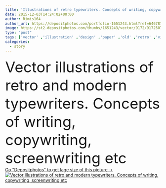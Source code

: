 ```yaml
---
title: 'Illustrations of retro typewriters. Concepts of writing, copywriting, screenwriting etc'
date: 2015-12-03T14:24:02+00:00
author: Rimis164
author_url: https://depositphotos.com/portfolio-1651243.html?ref=64678756
image: https://st2.depositphotos.com/thumbs/1651243/vector/9172/91725078/api_thumb_450.jpg?forcejpeg=true
type: "post"
tags: ['vector' ,'illustration' ,'design' ,'paper' ,'old' ,'retro' ,'vintage' ,'modern' ,'symbol' ,'create' ,'imagination' ,'creative' ,'idea' ,'icon' ,'news' ,'message' ,'text' ,'document' ,'advertisement' ,'literature' ,'textbook' ,'page' ,'print' ,'advertising' ,'social' ,'write' ,'fiction' ,'story' ,'editorial' ,'type' ,'brand' ,'writer' ,'blog' ,'script' ,'content' ,'telling' ,'storytelling' ,'title' ,'typewriter' ,'copyright' ,'scenario' ,'buisness' ,'chapter' ,'freelance' ,'copywriter' ,'screenplay' ,'typewriting' ,'screenwriter' ,'copywriting' ,'flat style' ]
categories: 
  - story
---
```

<div aling="center">
            <font size="60"> Vector illustrations of retro and modern typewriters. Concepts of writing, copywriting, screenwriting etc</font>   
</div>
<div>
    <a href='https://st2.depositphotos.com/thumbs/1651243/vector/9172/91725078/api_thumb_450.jpg?forcejpeg=true?ref=64678756' target=_blank > Go "Depositphotos" to get lage size of this picture ->
        <img href='https://st2.depositphotos.com/thumbs/1651243/vector/9172/91725078/api_thumb_450.jpg?forcejpeg=true?ref=64678756' src='https://st2.depositphotos.com/1651243/9172/v/950/depositphotos_91725078-stock-illustration-illustrations-of-retro-typewriters-concepts.jpg?forcejpeg=true' alt='Vector illustrations of retro and modern typewriters. Concepts of writing, copywriting, screenwriting etc' >
    </a>
</div>
